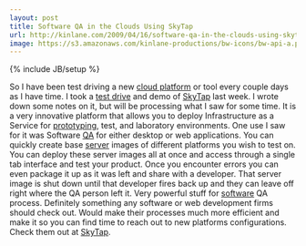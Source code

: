 ```yaml
---
layout: post
title: Software QA in the Clouds Using SkyTap
url: http://kinlane.com/2009/04/16/software-qa-in-the-clouds-using-skytap/
image: https://s3.amazonaws.com/kinlane-productions/bw-icons/bw-api-a.png
---
```

{% include JB/setup %}
<p>
     So I have been test driving a new <a class="zem_slink" title="Cloud Computing" rel="wikinvest" href="http://www.wikinvest.com/concept/Cloud_Computing">cloud platform</a> or tool every couple days as I have time. I took a <a class="zem_slink" title="Test drive" rel="wikipedia" href="http://en.wikipedia.org/wiki/Test_drive">test drive</a> and demo of <a href="http://sites.google.com/a/kinlane.com/cloud-computing/players/skytap">SkyTap</a> last week. I wrote down some notes on it, but will be processing what I saw for some time. It is a very innovative platform that allows you to deploy Infrastructure as a Service for <a class="zem_slink" title="Software prototyping" rel="wikipedia" href="http://en.wikipedia.org/wiki/Software_prototyping">prototyping</a>, test, and laboratory environments. One use I saw for it was Software <a class="zem_slink" title="Quality assurance" rel="wikipedia" href="http://en.wikipedia.org/wiki/Quality_assurance">QA</a> for either desktop or web applications. You can quickly create base <a class="zem_slink" title="Server (computing)" rel="wikipedia" href="http://en.wikipedia.org/wiki/Server_%28computing%29">server</a> images of different platforms you wish to test on. You can deploy these server images all at once and access through a single tab interface and test your product. Once you encounter errors you can even package it up as it was left and share with a developer. That server image is shut down until that developer fires back up and they can leave off right where the QA person left it. Very powerful stuff for <a class="zem_slink" title="Computer software" rel="wikipedia" href="http://en.wikipedia.org/wiki/Computer_software">software</a> QA process. Definitely something any software or web development firms should check out. Would make their processes much more efficient and make it so you can find time to reach out to new platforms configurations. Check them out at <a href="http://www.skytap.com">SkyTap</a>.
</p>
<form>
     <input id="gwProxy" type="hidden" /><!--Session data--><input id="jsProxy" onclick="jsCall();" type="hidden" />
</form>